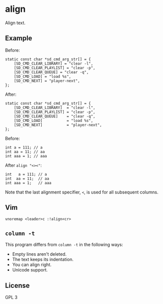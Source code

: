 align
=====

Align text.

Example
-------

Before:

	static const char *sd_cmd_arg_str[] = {
		[SD_CMD_CLEAR_LIBRARY] = "clear -l",
		[SD_CMD_CLEAR_PLAYLIST] = "clear -p",
		[SD_CMD_CLEAR_QUEUE] = "clear -q",
		[SD_CMD_LOAD] = "load %s",
		[SD_CMD_NEXT] = "player-next",
	};

After:

	static const char *sd_cmd_arg_str[] = {
		[SD_CMD_CLEAR_LIBRARY]  = "clear -l",
		[SD_CMD_CLEAR_PLAYLIST] = "clear -p",
		[SD_CMD_CLEAR_QUEUE]    = "clear -q",
		[SD_CMD_LOAD]           = "load %s",
		[SD_CMD_NEXT]           = "player-next",
	};

Before:

    int a = 111; // a
    int aa = 11; // aa
    int aaa = 1; // aaa

After `align "<><"`:

    int   a = 111; // a
    int  aa = 11;  // aa
    int aaa = 1;   // aaa

Note that the last alignment specifier, `<`, is used for all subsequent columns.

Vim
---

    vnoremap <leader>c :!align<cr>


`column -t`
-----------

This program differs from `column -t` in the following ways:

- Empty lines aren't deleted.
- The text keeps its indentation.
- You can align right.
- Unicode support.

License
-------

GPL 3
